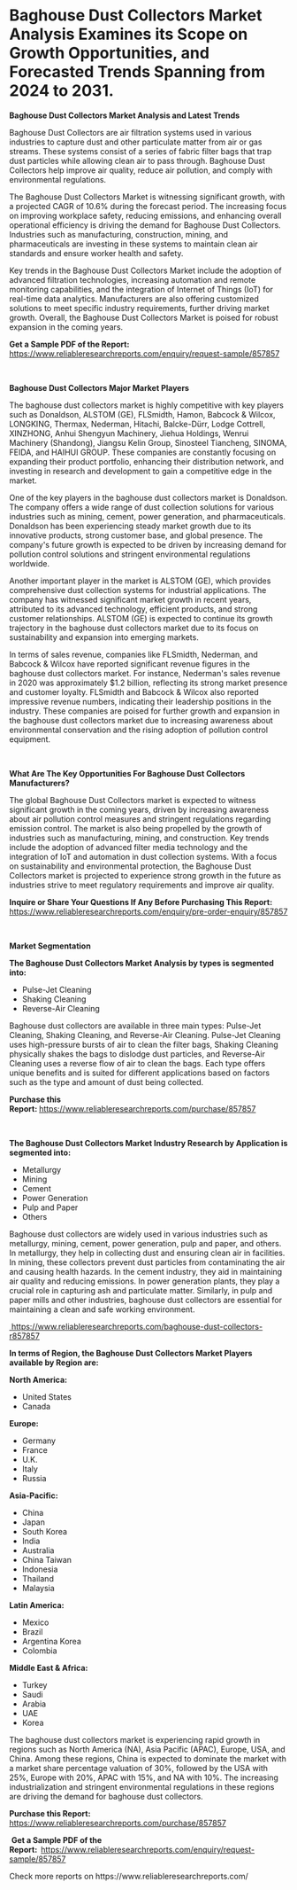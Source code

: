 <p><h1>Baghouse Dust Collectors Market Analysis Examines its Scope on Growth Opportunities, and Forecasted Trends Spanning from 2024 to 2031.</h1></p><p><strong>Baghouse Dust Collectors Market Analysis and Latest Trends</strong></p>
<p><p>Baghouse Dust Collectors are air filtration systems used in various industries to capture dust and other particulate matter from air or gas streams. These systems consist of a series of fabric filter bags that trap dust particles while allowing clean air to pass through. Baghouse Dust Collectors help improve air quality, reduce air pollution, and comply with environmental regulations.</p><p>The Baghouse Dust Collectors Market is witnessing significant growth, with a projected CAGR of 10.6% during the forecast period. The increasing focus on improving workplace safety, reducing emissions, and enhancing overall operational efficiency is driving the demand for Baghouse Dust Collectors. Industries such as manufacturing, construction, mining, and pharmaceuticals are investing in these systems to maintain clean air standards and ensure worker health and safety.</p><p>Key trends in the Baghouse Dust Collectors Market include the adoption of advanced filtration technologies, increasing automation and remote monitoring capabilities, and the integration of Internet of Things (IoT) for real-time data analytics. Manufacturers are also offering customized solutions to meet specific industry requirements, further driving market growth. Overall, the Baghouse Dust Collectors Market is poised for robust expansion in the coming years.</p></p>
<p><strong>Get a Sample PDF of the Report:&nbsp;</strong> <a href="https://www.reliableresearchreports.com/enquiry/request-sample/857857">https://www.reliableresearchreports.com/enquiry/request-sample/857857</a></p>
<p>&nbsp;</p>
<p><strong>Baghouse Dust Collectors Major Market Players</strong></p>
<p><p>The baghouse dust collectors market is highly competitive with key players such as Donaldson, ALSTOM (GE), FLSmidth, Hamon, Babcock & Wilcox, LONGKING, Thermax, Nederman, Hitachi, Balcke-Dürr, Lodge Cottrell, XINZHONG, Anhui Shengyun Machinery, Jiehua Holdings, Wenrui Machinery (Shandong), Jiangsu Kelin Group, Sinosteel Tiancheng, SINOMA, FEIDA, and HAIHUI GROUP. These companies are constantly focusing on expanding their product portfolio, enhancing their distribution network, and investing in research and development to gain a competitive edge in the market.</p><p>One of the key players in the baghouse dust collectors market is Donaldson. The company offers a wide range of dust collection solutions for various industries such as mining, cement, power generation, and pharmaceuticals. Donaldson has been experiencing steady market growth due to its innovative products, strong customer base, and global presence. The company's future growth is expected to be driven by increasing demand for pollution control solutions and stringent environmental regulations worldwide.</p><p>Another important player in the market is ALSTOM (GE), which provides comprehensive dust collection systems for industrial applications. The company has witnessed significant market growth in recent years, attributed to its advanced technology, efficient products, and strong customer relationships. ALSTOM (GE) is expected to continue its growth trajectory in the baghouse dust collectors market due to its focus on sustainability and expansion into emerging markets.</p><p>In terms of sales revenue, companies like FLSmidth, Nederman, and Babcock & Wilcox have reported significant revenue figures in the baghouse dust collectors market. For instance, Nederman's sales revenue in 2020 was approximately $1.2 billion, reflecting its strong market presence and customer loyalty. FLSmidth and Babcock & Wilcox also reported impressive revenue numbers, indicating their leadership positions in the industry. These companies are poised for further growth and expansion in the baghouse dust collectors market due to increasing awareness about environmental conservation and the rising adoption of pollution control equipment.</p></p>
<p>&nbsp;</p>
<p><strong>What Are The Key Opportunities For Baghouse Dust Collectors Manufacturers?</strong></p>
<p><p>The global Baghouse Dust Collectors market is expected to witness significant growth in the coming years, driven by increasing awareness about air pollution control measures and stringent regulations regarding emission control. The market is also being propelled by the growth of industries such as manufacturing, mining, and construction. Key trends include the adoption of advanced filter media technology and the integration of IoT and automation in dust collection systems. With a focus on sustainability and environmental protection, the Baghouse Dust Collectors market is projected to experience strong growth in the future as industries strive to meet regulatory requirements and improve air quality.</p></p>
<p><strong>Inquire or Share Your Questions If Any Before Purchasing This Report:</strong> <a href="https://www.reliableresearchreports.com/enquiry/pre-order-enquiry/857857">https://www.reliableresearchreports.com/enquiry/pre-order-enquiry/857857</a></p>
<p>&nbsp;</p>
<p><strong>Market Segmentation</strong></p>
<p><strong>The Baghouse Dust Collectors Market Analysis by types is segmented into:</strong></p>
<p><ul><li>Pulse-Jet Cleaning</li><li>Shaking Cleaning</li><li>Reverse-Air Cleaning</li></ul></p>
<p><p>Baghouse dust collectors are available in three main types: Pulse-Jet Cleaning, Shaking Cleaning, and Reverse-Air Cleaning. Pulse-Jet Cleaning uses high-pressure bursts of air to clean the filter bags, Shaking Cleaning physically shakes the bags to dislodge dust particles, and Reverse-Air Cleaning uses a reverse flow of air to clean the bags. Each type offers unique benefits and is suited for different applications based on factors such as the type and amount of dust being collected.</p></p>
<p><strong>Purchase this Report:&nbsp;</strong><a href="https://www.reliableresearchreports.com/purchase/857857">https://www.reliableresearchreports.com/purchase/857857</a></p>
<p>&nbsp;</p>
<p><strong>The Baghouse Dust Collectors Market Industry Research by Application is segmented into:</strong></p>
<p><ul><li>Metallurgy</li><li>Mining</li><li>Cement</li><li>Power Generation</li><li>Pulp and Paper</li><li>Others</li></ul></p>
<p><p>Baghouse dust collectors are widely used in various industries such as metallurgy, mining, cement, power generation, pulp and paper, and others. In metallurgy, they help in collecting dust and ensuring clean air in facilities. In mining, these collectors prevent dust particles from contaminating the air and causing health hazards. In the cement industry, they aid in maintaining air quality and reducing emissions. In power generation plants, they play a crucial role in capturing ash and particulate matter. Similarly, in pulp and paper mills and other industries, baghouse dust collectors are essential for maintaining a clean and safe working environment.</p></p>
<p><a href="https://www.reliableresearchreports.com/baghouse-dust-collectors-r857857">&nbsp;https://www.reliableresearchreports.com/baghouse-dust-collectors-r857857</a></p>
<p><strong>In terms of Region, the Baghouse Dust Collectors Market Players available by Region are:</strong></p>
<p>
    <p> <strong> North America: </strong>
        <ul>
            <li>United States</li>
            <li>Canada</li>
        </ul>
        </p> 
    <p> <strong> Europe: </strong>
        <ul>
            <li>Germany</li>
            <li>France</li>
            <li>U.K.</li>
            <li>Italy</li>
            <li>Russia</li>
        </ul>
        </p> 
    <p> <strong> Asia-Pacific: </strong>
        <ul>
            <li>China</li>
            <li>Japan</li>
            <li>South Korea</li>
            <li>India</li>
            <li>Australia</li>
            <li>China Taiwan</li>
            <li>Indonesia</li>
            <li>Thailand</li>
            <li>Malaysia</li>
        </ul>
        </p> 
    <p> <strong> Latin America: </strong>
        <ul>
            <li>Mexico</li>
            <li>Brazil</li>
            <li>Argentina Korea</li>
            <li>Colombia</li>
        </ul>
        </p> 
    <p> <strong> Middle East & Africa: </strong>
        <ul>
            <li>Turkey</li>
            <li>Saudi</li>
            <li>Arabia</li>
            <li>UAE</li>
            <li>Korea</li>
        </ul>
    </p>
    </p>
<p><p>The baghouse dust collectors market is experiencing rapid growth in regions such as North America (NA), Asia Pacific (APAC), Europe, USA, and China. Among these regions, China is expected to dominate the market with a market share percentage valuation of 30%, followed by the USA with 25%, Europe with 20%, APAC with 15%, and NA with 10%. The increasing industrialization and stringent environmental regulations in these regions are driving the demand for baghouse dust collectors.</p></p>
<p><strong>Purchase this Report: </strong><a href="https://www.reliableresearchreports.com/purchase/857857">https://www.reliableresearchreports.com/purchase/857857</a></p>
<p>&nbsp;<strong>Get a Sample PDF of the Report:&nbsp;&nbsp;</strong><a href="https://www.reliableresearchreports.com/enquiry/request-sample/857857">https://www.reliableresearchreports.com/enquiry/request-sample/857857</a></p>
<p><strong></strong></p>
<p>Check more reports on https://www.reliableresearchreports.com/</p>
